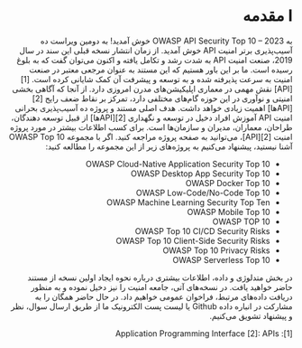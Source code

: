
<div dir="rtl" align='right'>

I مقدمه
========

به OWASP API Security Top 10 – 2023 خوش آمدید!
به دومین ویراست ده ‌‌آسیب‌پذیری برتر امنیت API خوش آمدید. از زمان انتشار نسخه قبلی این سند در سال 2019، صنعت امنیت API به شدت رشد و تکامل یافته و اکنون می‌توان گفت که به بلوغ رسیده است. ما بر این باور هستیم که این مستند به عنوان مرجعی معتبر در صنعت امنیت به سرعت پذیرفته شده و به توسعه و پیشرفت آن کمک شایانی کرده است.
[1][API] نقش مهمی در معماری اپلیکیشن‌‌های مدرن امروزی دارد. از آنجا که آگاهی بخشی امنیتی و نوآوری در این حوزه گام‌‌های مختلفی دارد، تمرکز بر نقاط ضعف رایج [2][APIها] اهمیت زیادی خواهد داشت.
هدف اصلی مستند و پروژه ده ‌‌آسیب‌پذیری بحرانی امنیت API آموزش افراد دخیل در توسعه و نگهداری [2][APIها] از قبیل توسعه دهندگان، طراحان، معماران، مدیران و سازمان‌‌ها است. برای کسب اطلاعات بیشتر در مورد پروژه امنیت [2][API]، می‌توانید به صفحه پروژه مراجعه کنید.
اگر با مجموعه OWASP Top 10 آشنا نیستید، پیشنهاد می‌کنیم به پروژه‌های زیر از این مجموعه را مطالعه کنید:
- OWASP Cloud-Native Application Security Top 10
- OWASP Desktop App Security Top 10
- OWASP Docker Top 10
- OWASP Low-Code/No-Code Top 10
- OWASP Machine Learning Security Top Ten
- OWASP Mobile Top 10
- OWASP TOP 10
- OWASP Top 10 CI/CD Security Risks
- OWASP Top 10 Client-Side Security Risks
- OWASP Top 10 Privacy Risks
- OWASP Serverless Top 10

در بخش متدلوژی و داده، اطلاعات بیشتری درباره نحوه ایجاد اولین نسخه از مستند حاضر خواهید یافت. در نسخه‌‌های آتی، جامعه امنیت را نیز دخیل نموده و به منظور دریافت داده‌‌های مرتبط، فراخوان عمومی خواهیم داد. در حال حاضر همگان را به مشارکت در انباره داده Github یا لیست پست الکترونیک ما از طریق ارسال سوال، نظر و پیشنهاد تشویق می‌کنیم.

[1]: Application Programming Interface
[2]: APIs

</div>
